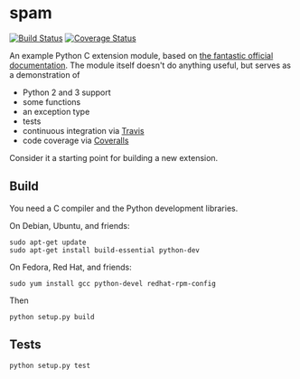 # spam

[![Build Status](https://travis-ci.org/jalan/spam.svg?branch=master)](https://travis-ci.org/jalan/spam)
[![Coverage Status](https://coveralls.io/repos/github/jalan/spam/badge.svg?branch=master)](https://coveralls.io/github/jalan/spam?branch=master)

An example Python C extension module, based on
[the fantastic official documentation](https://docs.python.org/3/extending/).
The module itself doesn't do anything useful, but serves as a demonstration of

 - Python 2 and 3 support
 - some functions
 - an exception type
 - tests
 - continuous integration via [Travis](https://travis-ci.org)
 - code coverage via [Coveralls](https://coveralls.io)

Consider it a starting point for building a new extension.


## Build

You need a C compiler and the Python development libraries.

On Debian, Ubuntu, and friends:

```
sudo apt-get update
sudo apt-get install build-essential python-dev
```

On Fedora, Red Hat, and friends:

```
sudo yum install gcc python-devel redhat-rpm-config
```

Then

```
python setup.py build
```


## Tests

```
python setup.py test
```
